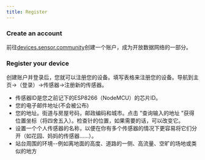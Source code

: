 ```yaml
---
title: Register
---
```


### Create an account

前往[devices.sensor.community](https://devices.sensor.community/)创建一个账户，成为开放数据网络的一部分。


### Register your device
创建账户并登录后，您就可以注册您的设备。填写表格来注册您的设备。导航到主页->（登录）->传感器->注册新的传感器。

* 传感器ID是您之前记下的ESP8266（NodeMCU）的芯片ID。
* 您的电子邮件地址(不会被公布)
* 您的地址。街道与房屋号码，邮政编码和城市。点击 "查询输入的地址 "获得位置坐标（将四舍五入）。检查针的位置，如果需要的话，可以改变它。
* 设置一个个人传感器的名称，以便在你有多个传感器的情况下更容易将它们分开（如花园、妈妈的传感器......）。
* 站台周围的环境--例如离地面的高度、道路的一侧、高流量、空旷的场地或类似的地方
